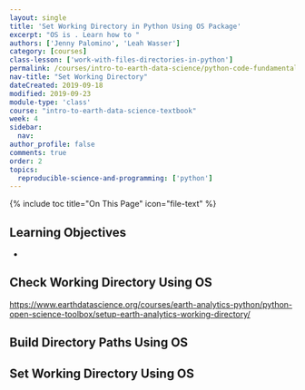 ```yaml
---
layout: single
title: 'Set Working Directory in Python Using OS Package'
excerpt: "OS is . Learn how to "
authors: ['Jenny Palomino', 'Leah Wasser']
category: [courses]
class-lesson: ['work-with-files-directories-in-python']
permalink: /courses/intro-to-earth-data-science/python-code-fundamentals/work-with-files-directories-in-python/set-working-directory-os-package/
nav-title: "Set Working Directory"
dateCreated: 2019-09-18
modified: 2019-09-23
module-type: 'class'
course: "intro-to-earth-data-science-textbook"
week: 4
sidebar:
  nav:
author_profile: false
comments: true
order: 2
topics:
  reproducible-science-and-programming: ['python']
---
```

{% include toc title="On This Page" icon="file-text" %}

<div class='notice--success' markdown="1">

## <i class="fa fa-graduation-cap" aria-hidden="true"></i> Learning Objectives

*   

</div>
 

## Check Working Directory Using OS

https://www.earthdatascience.org/courses/earth-analytics-python/python-open-science-toolbox/setup-earth-analytics-working-directory/



## Build Directory Paths Using OS




## Set Working Directory Using OS


